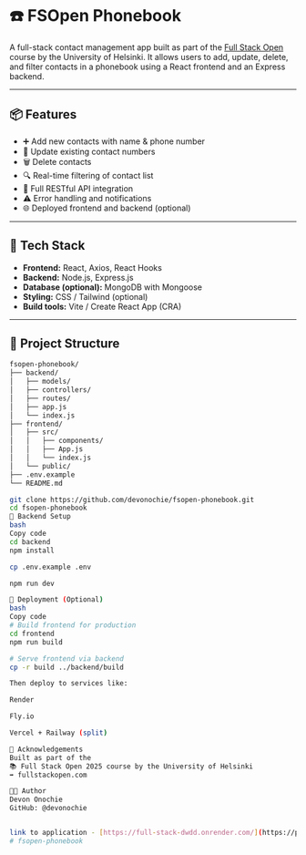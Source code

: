 # ☎️ FSOpen Phonebook

A full-stack contact management app built as part of the [Full Stack Open](https://fullstackopen.com/en/) course by the University of Helsinki. It allows users to add, update, delete, and filter contacts in a phonebook using a React frontend and an Express backend.

---

## 📦 Features

- ➕ Add new contacts with name & phone number
- 🔄 Update existing contact numbers
- 🗑️ Delete contacts
- 🔍 Real-time filtering of contact list
- 📡 Full RESTful API integration
- ⚠️ Error handling and notifications
- 🌐 Deployed frontend and backend (optional)

---

## 🧱 Tech Stack

- **Frontend:** React, Axios, React Hooks
- **Backend:** Node.js, Express.js
- **Database (optional):** MongoDB with Mongoose
- **Styling:** CSS / Tailwind (optional)
- **Build tools:** Vite / Create React App (CRA)

---

## 📁 Project Structure

```bash
fsopen-phonebook/
├── backend/
│   ├── models/
│   ├── controllers/
│   ├── routes/
│   ├── app.js
│   └── index.js
├── frontend/
│   ├── src/
│   │   ├── components/
│   │   ├── App.js
│   │   └── index.js
│   └── public/
├── .env.example
└── README.md

git clone https://github.com/devonochie/fsopen-phonebook.git
cd fsopen-phonebook
📡 Backend Setup
bash
Copy code
cd backend
npm install

cp .env.example .env

npm run dev

📝 Deployment (Optional)
bash
Copy code
# Build frontend for production
cd frontend
npm run build

# Serve frontend via backend
cp -r build ../backend/build

Then deploy to services like:

Render

Fly.io

Vercel + Railway (split)

📄 Acknowledgements
Built as part of the
📚 Full Stack Open 2025 course by the University of Helsinki
➡️ fullstackopen.com

👨‍💻 Author
Devon Onochie
GitHub: @devonochie


link to application - [https://full-stack-dwdd.onrender.com/](https://phone-book-gzt5.onrender.com/)
# fsopen-phonebook

